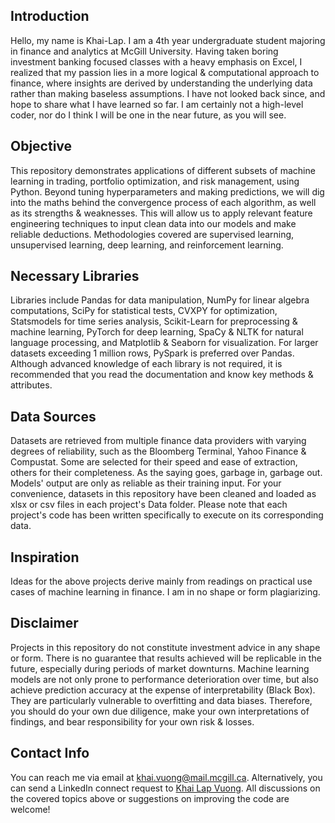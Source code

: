 ## Introduction 

Hello, my name is Khai-Lap. I am a 4th year undergraduate student majoring in finance and analytics at McGill University. Having taken boring investment banking focused classes with a heavy emphasis on Excel, I realized that my passion lies in a more logical & computational approach to finance, where insights are derived by understanding the underlying data rather than making baseless assumptions. I have not looked back since, and hope to share what I have learned so far. I am certainly not a high-level coder, nor do I think I will be one in the near future, as you will see.

## Objective

This repository demonstrates applications of different subsets of machine learning in trading, portfolio optimization, and risk management, using Python. Beyond tuning hyperparameters and making predictions, we will dig into the maths behind the convergence process of each algorithm, as well as its strengths & weaknesses. This will allow us to apply relevant feature engineering techniques to input clean data into our models and make reliable deductions. Methodologies covered are supervised learning, unsupervised learning, deep learning, and reinforcement learning.

## Necessary Libraries

Libraries include Pandas for data manipulation, NumPy for linear algebra computations, SciPy for statistical tests, CVXPY for optimization, Statsmodels for time series analysis, Scikit-Learn for preprocessing & machine learning, PyTorch for deep learning, SpaCy & NLTK for natural language processing, and Matplotlib & Seaborn for visualization. For larger datasets exceeding 1 million rows, PySpark is preferred over Pandas. Although advanced knowledge of each library is not required, it is recommended that you read the documentation and know key methods & attributes.

## Data Sources

Datasets are retrieved from multiple finance data providers with varying degrees of reliability, such as the Bloomberg Terminal, Yahoo Finance & Compustat. Some are selected for their speed and ease of extraction, others for their completeness. As the saying goes, garbage in, garbage out. Models' output are only as reliable as their training input. For your convenience, datasets in this repository have been cleaned and loaded as xlsx or csv files in each project's Data folder. Please note that each project's code has been written specifically to execute on its corresponding data.

## Inspiration

Ideas for the above projects derive mainly from readings on practical use cases of machine learning in finance. I am in no shape or form plagiarizing.

## Disclaimer

Projects in this repository do not constitute investment advice in any shape or form. There is no guarantee that results achieved will be replicable in the future, especially during periods of market downturns. Machine learning models are not only prone to performance deterioration over time, but also achieve prediction accuracy at the expense of interpretability (Black Box). They are particularly vulnerable to overfitting and data biases. Therefore, you should do your own due diligence, make your own interpretations of findings, and bear responsibility for your own risk & losses.

## Contact Info

You can reach me via email at khai.vuong@mail.mcgill.ca. Alternatively, you can send a LinkedIn connect request to [Khai Lap Vuong](https://www.linkedin.com/in/khai-lap-vuong/). All discussions on the covered topics above or suggestions on improving the code are welcome!

